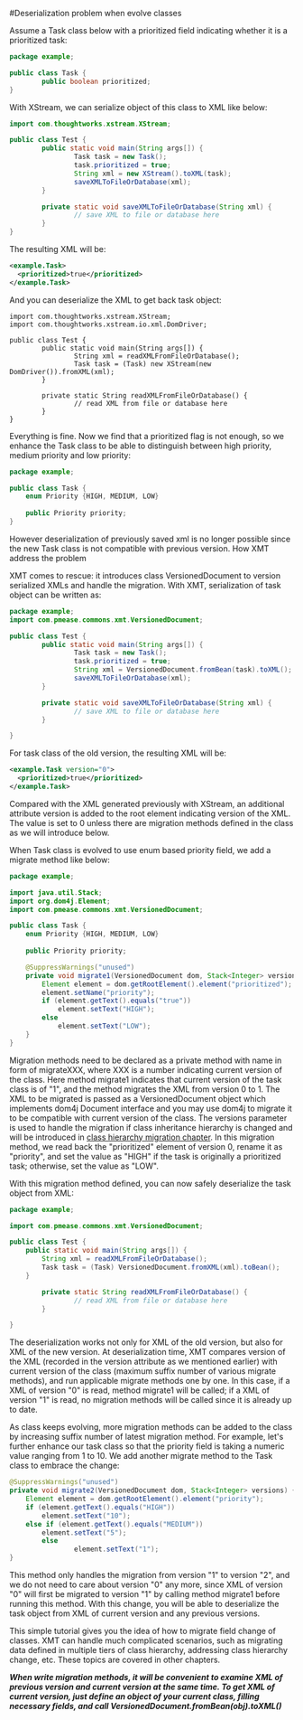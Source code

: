 #Deserialization problem when evolve classes

Assume a Task class below with a prioritized field indicating whether it is a prioritized task:

```java
package example;

public class Task {
        public boolean prioritized;
}
```

With XStream, we can serialize object of this class to XML like below:

```java
import com.thoughtworks.xstream.XStream;

public class Test {
        public static void main(String args[]) {        
                Task task = new Task();
                task.prioritized = true;
                String xml = new XStream().toXML(task);
                saveXMLToFileOrDatabase(xml);
        }

        private static void saveXMLToFileOrDatabase(String xml) {
                // save XML to file or database here
        }
}
```

The resulting XML will be:

``` xml
<example.Task>
  <prioritized>true</prioritized>
</example.Task>
```

And you can deserialize the XML to get back task object:

```
import com.thoughtworks.xstream.XStream;
import com.thoughtworks.xstream.io.xml.DomDriver;

public class Test {
        public static void main(String args[]) {                
                String xml = readXMLFromFileOrDatabase();
                Task task = (Task) new XStream(new DomDriver()).fromXML(xml);
        }

        private static String readXMLFromFileOrDatabase() {
                // read XML from file or database here
        }
}
```

Everything is fine. Now we find that a prioritized flag is not enough, so we enhance the Task class to be able to distinguish between high priority, medium priority and low priority:

```java
package example;

public class Task {
	enum Priority {HIGH, MEDIUM, LOW}
	
	public Priority priority;
}
```

However deserialization of previously saved xml is no longer possible since the new Task class is not compatible with previous version.
How XMT address the problem

XMT comes to rescue: it introduces class VersionedDocument to version serialized XMLs and handle the migration. With XMT, serialization of task object can be written as:

```java
package example;
import com.pmease.commons.xmt.VersionedDocument;

public class Test {
        public static void main(String args[]) {
                Task task = new Task();
                task.prioritized = true;
                String xml = VersionedDocument.fromBean(task).toXML();
                saveXMLToFileOrDatabase(xml);
        }

        private static void saveXMLToFileOrDatabase(String xml) {
                // save XML to file or database here
        }

}
```

For task class of the old version, the resulting XML will be:

```xml
<example.Task version="0">
  <prioritized>true</prioritized>
</example.Task>
```

Compared with the XML generated previously with XStream, an additional attribute version is added to the root element indicating version of the XML. The value is set to 0 unless there are migration methods defined in the class as we will introduce below.

When Task class is evolved to use enum based priority field, we add a migrate method like below:

```java
package example;

import java.util.Stack;
import org.dom4j.Element;
import com.pmease.commons.xmt.VersionedDocument;

public class Task {
	enum Priority {HIGH, MEDIUM, LOW}
	
	public Priority priority;

	@SuppressWarnings("unused")
	private void migrate1(VersionedDocument dom, Stack<Integer> versions) {
		Element element = dom.getRootElement().element("prioritized");
		element.setName("priority");
		if (element.getText().equals("true"))
			element.setText("HIGH");
		else
			element.setText("LOW");
	}
}
```

Migration methods need to be declared as a private method with name in form of migrateXXX, where XXX is a number indicating current version of the class. Here method migrate1 indicates that current version of the task class is of "1", and the method migrates the XML from version 0 to 1. The XML to be migrated is passed as a VersionedDocument object which implements dom4j Document interface and you may use dom4j to migrate it to be compatible with current version of the class. The versions parameter is used to handle the migration if class inheritance hierarchy is changed and will be introduced in [class hierarchy migration chapter](multitier-migration.html).
In this migration method, we read back the "prioritized" element of version 0, rename it as "priority", and set the value as "HIGH" if the task is originally a prioritized task; otherwise, set the value as "LOW".

With this migration method defined, you can now safely deserialize the task object from XML:

```java
package example;

import com.pmease.commons.xmt.VersionedDocument;

public class Test {
	public static void main(String args[]) {
		String xml = readXMLFromFileOrDatabase();
		Task task = (Task) VersionedDocument.fromXML(xml).toBean();
	}

        private static String readXMLFromFileOrDatabase() {
                // read XML from file or database here
        }

}
```

The deserialization works not only for XML of the old version, but also for XML of the new version. At deserialization time, XMT compares version of the XML (recorded in the version attribute as we mentioned earlier) with current version of the class (maximum suffix number of various migrate methods), and run applicable migrate methods one by one. In this case, if a XML of version "0" is read, method migrate1 will be called; if a XML of version "1" is read, no migration methods will be called since it is already up to date.

As class keeps evolving, more migration methods can be added to the class by increasing suffix number of latest migration method. For example, let's further enhance our task class so that the priority field is taking a numeric value ranging from 1 to 10. We add another migrate method to the Task class to embrace the change:

```java
@SuppressWarnings("unused")
private void migrate2(VersionedDocument dom, Stack<Integer> versions) {
	Element element = dom.getRootElement().element("priority");
	if (element.getText().equals("HIGH"))
		element.setText("10");
	else if (element.getText().equals("MEDIUM"))
		element.setText("5");
        else 
                element.setText("1");
}
```

This method only handles the migration from version "1" to version "2", and we do not need to care about version "0" any more, since XML of version "0" will first be migrated to version "1" by calling method migrate1 before running this method.
With this change, you will be able to deserialize the task object from XML of current version and any previous versions.

This simple tutorial gives you the idea of how to migrate field change of classes. XMT can handle much complicated scenarios, such as migrating data defined in multiple tiers of class hierarchy, addressing class hierarchy change, etc. These topics are covered in other chapters.

***When write migration methods, it will be convenient to examine XML of previous version and current version at the same time. To get XML of current version, just define an object of your current class, filling necessary fields, and call VersionedDocument.fromBean(obj).toXML()***